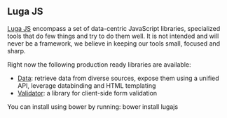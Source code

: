 <h2>Luga JS</h2>

<a href="http://lugajs.org/docs/index.htm">Luga JS</a> encompass a set of data-centric JavaScript libraries, specialized tools that do few things and try to do them well.
It is not intended and will never be a framework, we believe in keeping our tools small, focused and sharp.

Right now the following production ready libraries are available:
<ul>
	<li>
		<a href="http://lugajs.org/docs/index.htm#data/index" title="Data, binding and HTML templating">Data</a>:
		retrieve data from diverse sources, expose them using a unified API, leverage databinding and HTML templating
	</li>
	<li>
		<a href="http://lugajs.org/docs/index.htm#validator/index" title="Client-side form validation">Validator</a>: a library for client-side form validation
	</li>
</ul>

You can install using bower by running: bower install lugajs
